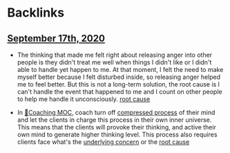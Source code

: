 
# Backlinks
## [September 17th, 2020](<September 17th, 2020.md>)
- The thinking that made me felt right about releasing anger into other people is they didn't treat me well when things I didn't like or I didn't able to handle yet happen to me. At that moment, I felt the need to make myself better because I felt disturbed inside, so releasing anger helped me to feel better. But this is not a long-term solution, the root cause is I can't handle the event that happened to me and I count on other people to help me handle it unconsciously. [root cause](<root cause.md>)

- In [🧭Coaching MOC](<🧭Coaching MOC.md>), coach turn off [compressed process](<compressed process.md>) of their mind and let the clients in charge this process in their own inner universe. This means that the clients will provoke their thinking, and active their own mind to generate higher thinking level. This process also requires clients face what's the [underlying concern](<underlying concern.md>) or the [root cause](<root cause.md>)

